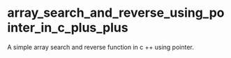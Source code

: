# array_search_and_reverse_using_pointer_in_c_plus_plus
A simple array search and reverse function in c ++ using pointer.
